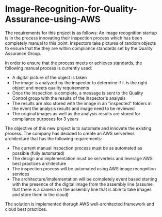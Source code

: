 # Image-Recognition-for-Quality-Assurance-using-AWS
The requirements for this project is as follows:
An image recognition startup is in the process innovating their inspection process which has been completely manual to this point. Inspectors take pictures of random objects to ensure that the they are within compliance standards set by the Quality Assurance Group.

In order to ensure that the process meets or achieves standards, the following manual process is currently used:

- A digital picture of the object is taken 
- The image is analyzed by the inspector to determine if it is the right object and meets quality requirements
- Once the inspection is complete, a message is sent to the Quality Control group with the results of the inspector's analysis
- The results are also stored with the image in an "inspected" folders in the event the analysis results and image need to be reviewed
- The original images as well as the analysis results are stored for compliance purposes for 3 years

The objective of this new project is to automate and innovate the existing process. The company has decided to create an AWS serverless architecture that has the following requirements:

- The current manual inspection process must be as automated as possible (fully automated)
- The design and implementation must be serverless and leverage AWS best practices architecture
- The inspection process will be automated using AWS image recognition services
- The architecture/implementation will be completely event based starting with the presence of the digital image from the assembly line (assume that there is a camera on the assembly line that is able to take images and store them in the cloud)

The solution is implemented thorugh AWS well-architected framework and cloud best practices.
